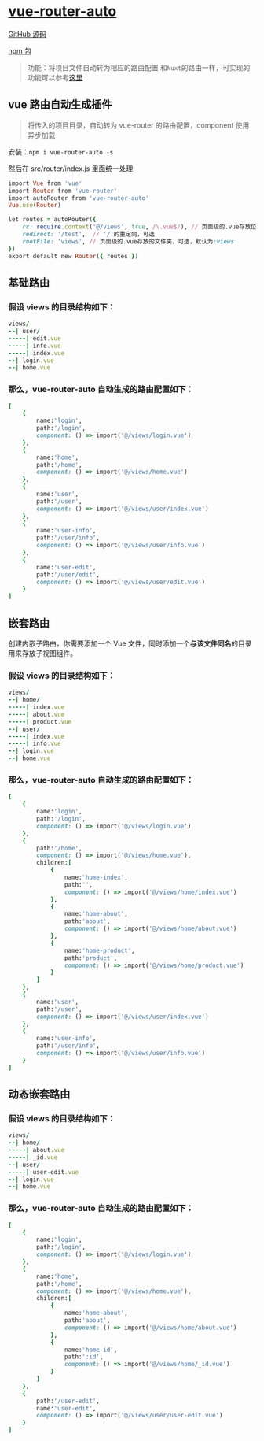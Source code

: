 # [vue-router-auto](https://github.com/MrHzq/vue-router-auto)

[GitHub 源码](https://github.com/MrHzq/vue-router-auto)

[npm 包](https://www.npmjs.com/package/vue-router-auto)

> 功能：将项目文件自动转为相应的路由配置 和`Nuxt`的路由一样，可实现的功能可以参考[这里](https://zh.nuxtjs.org/guide/routing)

## vue 路由自动生成插件

> 将传入的项目目录，自动转为 vue-router 的路由配置，component 使用异步加载

安装：`npm i vue-router-auto -s`

然后在 src/router/index.js 里面统一处理

```ruby
import Vue from 'vue'
import Router from 'vue-router'
import autoRouter from 'vue-router-auto'
Vue.use(Router)

let routes = autoRouter({
    rc: require.context('@/views', true, /\.vue$/), // 页面级的.vue存放位置，必传
    redirect: '/test',  // '/'的重定向，可选
    rootFile: 'views', // 页面级的.vue存放的文件夹，可选，默认为:views
})
export default new Router({ routes })

```

## 基础路由

### 假设 views 的目录结构如下：

```ruby
views/
--| user/
-----| edit.vue
-----| info.vue
-----| index.vue
--| login.vue
--| home.vue
```

### 那么，vue-router-auto 自动生成的路由配置如下：

```ruby
[
    {
        name:'login',
        path:'/login',
        component: () => import('@/views/login.vue')
    },
    {
        name:'home',
        path:'/home',
        component: () => import('@/views/home.vue')
    },
    {
        name:'user',
        path:'/user',
        component: () => import('@/views/user/index.vue')
    },
    {
        name:'user-info',
        path:'/user/info',
        component: () => import('@/views/user/info.vue')
    },
    {
        name:'user-edit',
        path:'/user/edit',
        component: () => import('@/views/user/edit.vue')
    }
]
```

## 嵌套路由

创建内嵌子路由，你需要添加一个 Vue 文件，同时添加一个**与该文件同名**的目录用来存放子视图组件。

### 假设 views 的目录结构如下：

```ruby
views/
--| home/
-----| index.vue
-----| about.vue
-----| product.vue
--| user/
-----| index.vue
-----| info.vue
--| login.vue
--| home.vue
```

### 那么，vue-router-auto 自动生成的路由配置如下：

```ruby
[
    {
        name:'login',
        path:'/login',
        component: () => import('@/views/login.vue')
    },
    {
        path:'/home',
        component: () => import('@/views/home.vue'),
        children:[
            {
                name:'home-index',
                path:'',
                component: () => import('@/views/home/index.vue')
            },
            {
                name:'home-about',
                path:'about',
                component: () => import('@/views/home/about.vue')
            },
            {
                name:'home-product',
                path:'product',
                component: () => import('@/views/home/product.vue')
            }
        ]
    },
    {
        name:'user',
        path:'/user',
        component: () => import('@/views/user/index.vue')
    },
    {
        name:'user-info',
        path:'/user/info',
        component: () => import('@/views/user/info.vue')
    }
]
```

## 动态嵌套路由

### 假设 views 的目录结构如下：

```ruby
views/
--| home/
-----| about.vue
-----| _id.vue
--| user/
-----| user-edit.vue
--| login.vue
--| home.vue
```

### 那么，vue-router-auto 自动生成的路由配置如下：

```ruby
[
    {
        name:'login',
        path:'/login',
        component: () => import('@/views/login.vue')
    },
    {
        name:'home',
        path:'/home',
        component: () => import('@/views/home.vue'),
        children:[
            {
                name:'home-about',
                path:'about',
                component: () => import('@/views/home/about.vue')
            },
            {
                name:'home-id',
                path:':id',
                component: () => import('@/views/home/_id.vue')
            }
        ]
    },
    {
        path:'/user-edit',
        name:'user-edit',
        component: () => import('@/views/user/user-edit.vue')
    }
]
```
